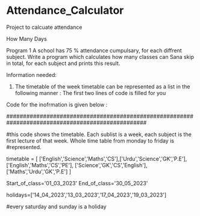 # Attendance_Calculator
Project to calcuate attendance


How Many Days

Program 1
A school has 75 % attendance cumpulsary, for each diffrent subject.
Write a program which calculates how many classes can Sana skip in total, for each subject and prints this result.

Information needed:

1. The timetable of the week
timetable can be represented as a list in the following manner : The first two lines of code is filled for you

Code for the inofrmation is given below :

##################################################################################################


#this code shows the timetable. Each sublist is a week, each subject is the first lecture of that week. Whole time table from 
monday to friday is #represented.

timetable = [ ['English','Science','Maths','CS'],['Urdu','Science','GK','P.E'],['English','Maths','CS','PE'],
              ['Science','GK','CS','English'],['Maths','Urdu','GK','P.E'] ]

Start_of_class='01_03_2023'
End_of_class='30_05_2023'

holidays=['14_04_2023','13_03_2023','17_04_2023','19_03_2023']

#every saturday and sunday is a holiday


